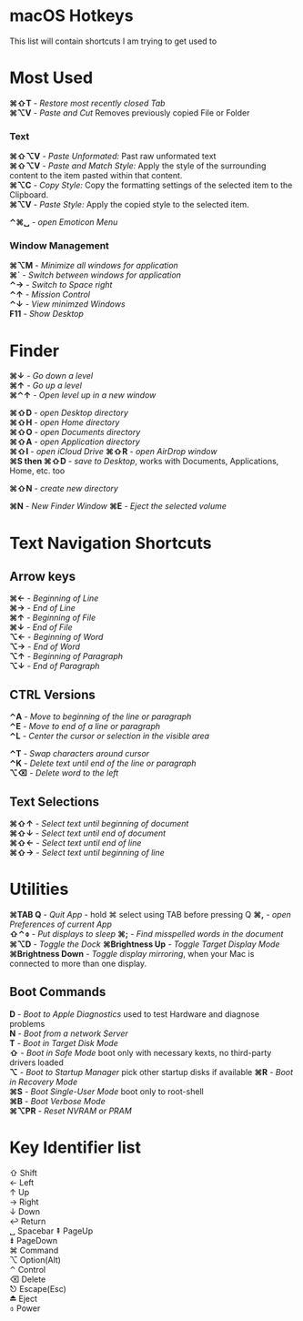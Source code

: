 # macOS Hotkeys

This list will contain shortcuts I am trying to get used to


# Most Used

**⌘⇧T**  -  *Restore most recently closed Tab*  
**⌘⌥V**  -  *Paste and Cut* Removes previously copied File or Folder


### Text

**⌘⇧⌥V**  -  *Paste Unformated:* Past raw unformated text  
**⌘⇧⌥V**  -  *Paste and Match Style:* Apply the style of the surrounding content to the item pasted within that content.  
**⌘⌥C**  -  *Copy Style:* Copy the formatting settings of the selected item to the Clipboard.  
**⌘⌥V**  -  *Paste Style:* Apply the copied style to the selected item.  

**⌃⌘␣**  -  *open Emoticon Menu*  



### Window Management

**⌘⌥M**  -  *Minimize all windows for application*  
**⌘`**  -  *Switch between windows for application*  
**⌃→**  -  *Switch to Space right*  
**⌃↑**  -  *Mission Control*  
**⌃↓**  -  *View minimzed Windows*  
**F11**  -  *Show Desktop*  


# Finder

**⌘↓**  -  *Go down a level*  
**⌘↑**  -  *Go up a level*  
**⌘⌃↑**   -  *Open level up in a new window*     

**⌘⇧D**  -  *open Desktop directory*  
**⌘⇧H**  -  *open Home directory*  
**⌘⇧O**  -  *open Documents directory*  
**⌘⇧A**  -  *open Application directory*  
**⌘⇧I**  -  *open iCloud Drive*
**⌘⇧R**  -  *open AirDrop window*  
**⌘S then ⌘⇧D**  -  *save to Desktop*, works with Documents, Applications, Home, etc. too  

**⌘⇧N**  -  *create new directory*

**⌘N**  -  *New Finder Window*
**⌘E**  -  *Eject the selected volume*  




# Text Navigation Shortcuts

## Arrow keys

**⌘←**  -  *Beginning of Line*  
**⌘→**  -  *End of Line*  
**⌘↑**  -  *Beginning of File*  
**⌘↓**  -  *End of File*  
**⌥←**  -  *Beginning of Word*  
**⌥→**  -  *End of Word*  
**⌥↑**  -  *Beginning of Paragraph*  
**⌥↓**  -  *End of Paragraph*  


## CTRL Versions

**⌃A**  -  *Move to beginning of the line or paragraph*  
**⌃E**  -  *Move to end of a line or paragraph*   
**⌃L**  -  *Center the cursor or selection in the visible area*  

**⌃T**  -  *Swap characters around cursor*  
**⌃K**  -  *Delete text until end of the line or paragraph*  
**⌥⌫**  -  *Delete word to the left*  


## Text Selections

**⌘⇧↑**  -  *Select text until beginning of document*  
**⌘⇧↓**  -  *Select text until end of document*   
**⌘⇧←**  -  *Select text until end of line*  
**⌘⇧→**  -  *Select text until beginning of line*  



# Utilities

**⌘TAB Q**  -  *Quit App* - hold ⌘ select using TAB before pressing Q
**⌘,**  -  *open Preferences of current App*  
**⇧⌃⌽**  -  *Put displays to sleep* 
**⌘;**  -  *Find misspelled words in the document*  
**⌘⌥D**  -  *Toggle the Dock*
**⌘Brightness Up**  -  *Toggle Target Display Mode*  
**⌘Brightness Down**  -  *Toggle display mirroring*, when your Mac is connected to more than one display.  




## Boot Commands

**D**  -  *Boot to Apple Diagnostics* used to test Hardware and diagnose problems  
**N**  -  *Boot from a network Server*  
**T**  -  *Boot in Target Disk Mode*  
**⇧**  -  *Boot in Safe Mode* boot only with necessary kexts, no third-party drivers loaded  
**⌥**  -  *Boot to Startup Manager* pick other startup disks if available
**⌘R**  -  *Boot in Recovery Mode*  
**⌘S**  -  *Boot Single-User Mode* boot only to root-shell  
**⌘B**  -  *Boot Verbose Mode*  
**⌘⌥PR**  -  *Reset NVRAM or PRAM*  



# Key Identifier list 
⇧ Shift  
← Left  
↑ Up  
→ Right  
↓ Down  
↩ Return  
␣ Spacebar
⇞ PageUp  
⇟ PageDown  
⌘ Command  
⌥ Option(Alt)  
⌃ Control  
⌫ Delete  
⎋ Escape(Esc)  
⏏ Eject  
⌽ Power  
